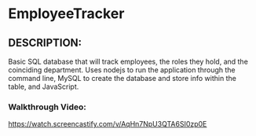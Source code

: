 # EmployeeTracker

## DESCRIPTION:
Basic SQL database that will track employees, the roles they hold, and the coinciding department. Uses nodejs to run the application through the command line, MySQL to create the database and store info within the table, and JavaScript.

### Walkthrough Video:
https://watch.screencastify.com/v/AqHn7NpU3QTA6SI0zp0E
